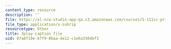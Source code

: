 ```yaml
---
content_type: resource
description: ''
file: https://ol-ocw-studio-app-qa.s3.amazonaws.com/courses/5-111sc-principles-of-chemical-science-fall-2014/07a8f10eb7f90baa4e12c1e6a3304bf3_O192jrR80oo.srt
file_type: application/x-subrip
resourcetype: Other
title: 3play caption file
uid: 07a8f10e-b7f9-0baa-4e12-c1e6a3304bf3
---
```

